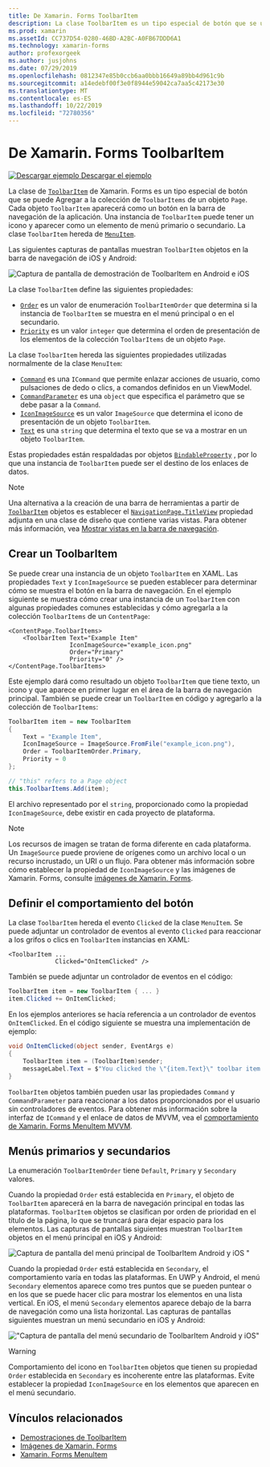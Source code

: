 ```yaml
---
title: De Xamarin. Forms ToolbarItem
description: La clase ToolbarItem es un tipo especial de botón que se usa en la barra de navegación de una aplicación.
ms.prod: xamarin
ms.assetId: CC737D54-0280-46BD-A2BC-A0FB67DDD6A1
ms.technology: xamarin-forms
author: profexorgeek
ms.author: jusjohns
ms.date: 07/29/2019
ms.openlocfilehash: 0812347e85b0ccb6aa0bbb16649a89bb4d961c9b
ms.sourcegitcommit: a14edebf00f3e0f8944e59042ca7aa5c42173e30
ms.translationtype: MT
ms.contentlocale: es-ES
ms.lasthandoff: 10/22/2019
ms.locfileid: "72780356"
---
```

# <a name="xamarinforms-toolbaritem"></a>De Xamarin. Forms ToolbarItem

[![Descargar ejemplo](~/media/shared/download.png) Descargar el ejemplo](https://docs.microsoft.com/samples/xamarin/xamarin-forms-samples/userinterface-toolbaritem/)

La clase de [`ToolbarItem`](xref:Xamarin.Forms.ToolbarItem) de Xamarin. Forms es un tipo especial de botón que se puede Agregar a la colección de `ToolbarItems` de un objeto `Page`. Cada objeto `ToolbarItem` aparecerá como un botón en la barra de navegación de la aplicación. Una instancia de `ToolbarItem` puede tener un icono y aparecer como un elemento de menú primario o secundario. La clase `ToolbarItem` hereda de [`MenuItem`](xref:Xamarin.Forms.MenuItem).

Las siguientes capturas de pantallas muestran `ToolbarItem` objetos en la barra de navegación de iOS y Android:

![Captura de pantalla de demostración de ToolbarItem en Android e iOS](toolbaritem-images/toolbaritem-device-screenshot.png "Captura de pantalla de la demostración de ToolbarItem en Android e iOS")

La clase `ToolbarItem` define las siguientes propiedades:

* [`Order`](xref:Xamarin.Forms.ToolbarItem.Order) es un valor de enumeración `ToolbarItemOrder` que determina si la instancia de `ToolbarItem` se muestra en el menú principal o en el secundario.
* [`Priority`](xref:Xamarin.Forms.ToolbarItem.Priority) es un valor `integer` que determina el orden de presentación de los elementos de la colección `ToolbarItems` de un objeto `Page`.

La clase `ToolbarItem` hereda las siguientes propiedades utilizadas normalmente de la clase `MenuItem`:

* [`Command`](xref:Xamarin.Forms.MenuItem.Command) es una `ICommand` que permite enlazar acciones de usuario, como pulsaciones de dedo o clics, a comandos definidos en un ViewModel.
* [`CommandParameter`](xref:Xamarin.Forms.MenuItem.CommandParameter) es una `object` que especifica el parámetro que se debe pasar a la `Command`.
* [`IconImageSource`](xref:Xamarin.Forms.MenuItem.IconImageSource) es un valor `ImageSource` que determina el icono de presentación de un objeto `ToolbarItem`.
* [`Text`](xref:Xamarin.Forms.MenuItem.Text) es una `string` que determina el texto que se va a mostrar en un objeto `ToolbarItem`.

Estas propiedades están respaldadas por objetos [`BindableProperty`](xref:Xamarin.Forms.BindableProperty) , por lo que una instancia de `ToolbarItem` puede ser el destino de los enlaces de datos.

> [!NOTE]
> Una alternativa a la creación de una barra de herramientas a partir de [`ToolbarItem`](xref:Xamarin.Forms.ToolbarItem) objetos es establecer el [`NavigationPage.TitleView`](xref:Xamarin.Forms.NavigationPage.TitleViewProperty) propiedad adjunta en una clase de diseño que contiene varias vistas. Para obtener más información, vea [Mostrar vistas en la barra de navegación](~/xamarin-forms/app-fundamentals/navigation/hierarchical.md#displaying-views-in-the-navigation-bar).

## <a name="create-a-toolbaritem"></a>Crear un ToolbarItem

Se puede crear una instancia de un objeto `ToolbarItem` en XAML. Las propiedades `Text` y `IconImageSource` se pueden establecer para determinar cómo se muestra el botón en la barra de navegación. En el ejemplo siguiente se muestra cómo crear una instancia de un `ToolbarItem` con algunas propiedades comunes establecidas y cómo agregarla a la colección `ToolbarItems` de un `ContentPage`:

```xaml
<ContentPage.ToolbarItems>
    <ToolbarItem Text="Example Item"
                 IconImageSource="example_icon.png"
                 Order="Primary"
                 Priority="0" />
</ContentPage.ToolbarItems>
```

Este ejemplo dará como resultado un objeto `ToolbarItem` que tiene texto, un icono y que aparece en primer lugar en el área de la barra de navegación principal. También se puede crear un `ToolbarItem` en código y agregarlo a la colección de `ToolbarItems`:

```csharp
ToolbarItem item = new ToolbarItem
{
    Text = "Example Item",
    IconImageSource = ImageSource.FromFile("example_icon.png"),
    Order = ToolbarItemOrder.Primary,
    Priority = 0
};

// "this" refers to a Page object
this.ToolbarItems.Add(item);
```

El archivo representado por el `string`, proporcionado como la propiedad `IconImageSource`, debe existir en cada proyecto de plataforma.

> [!NOTE]
> Los recursos de imagen se tratan de forma diferente en cada plataforma. Un `ImageSource` puede proviene de orígenes como un archivo local o un recurso incrustado, un URI o un flujo. Para obtener más información sobre cómo establecer la propiedad de `IconImageSource` y las imágenes de Xamarin. Forms, consulte [imágenes de Xamarin. Forms](~/xamarin-forms/user-interface/images.md).

## <a name="define-button-behavior"></a>Definir el comportamiento del botón

La clase `ToolbarItem` hereda el evento `Clicked` de la clase `MenuItem`. Se puede adjuntar un controlador de eventos al evento `Clicked` para reaccionar a los grifos o clics en `ToolbarItem` instancias en XAML:

```xaml
<ToolbarItem ...
             Clicked="OnItemClicked" />
```

También se puede adjuntar un controlador de eventos en el código:

```csharp
ToolbarItem item = new ToolbarItem { ... }
item.Clicked += OnItemClicked;
```

En los ejemplos anteriores se hacía referencia a un controlador de eventos `OnItemClicked`. En el código siguiente se muestra una implementación de ejemplo:

```csharp
void OnItemClicked(object sender, EventArgs e)
{
    ToolbarItem item = (ToolbarItem)sender;
    messageLabel.Text = $"You clicked the \"{item.Text}\" toolbar item.";
}
```

`ToolbarItem` objetos también pueden usar las propiedades `Command` y `CommandParameter` para reaccionar a los datos proporcionados por el usuario sin controladores de eventos. Para obtener más información sobre la interfaz de `ICommand` y el enlace de datos de MVVM, vea el [comportamiento de Xamarin. Forms MenuItem MVVM](~/xamarin-forms/user-interface/menuitem.md#define-menuitem-behavior-with-mvvm).

## <a name="primary-and-secondary-menus"></a>Menús primarios y secundarios

La enumeración `ToolbarItemOrder` tiene `Default`, `Primary` y `Secondary` valores.

Cuando la propiedad `Order` está establecida en `Primary`, el objeto de `ToolbarItem` aparecerá en la barra de navegación principal en todas las plataformas. `ToolbarItem` objetos se clasifican por orden de prioridad en el título de la página, lo que se truncará para dejar espacio para los elementos. Las capturas de pantallas siguientes muestran `ToolbarItem` objetos en el menú principal en iOS y Android:

![Captura de pantalla del menú principal de ToolbarItem Android y iOS "](toolbaritem-images/toolbaritem-primary-menu.png "Captura de pantalla del menú principal de ToolbarItem en Android e iOS")

Cuando la propiedad `Order` está establecida en `Secondary`, el comportamiento varía en todas las plataformas. En UWP y Android, el menú `Secondary` elementos aparece como tres puntos que se pueden puntear o en los que se puede hacer clic para mostrar los elementos en una lista vertical. En iOS, el menú `Secondary` elementos aparece debajo de la barra de navegación como una lista horizontal. Las capturas de pantallas siguientes muestran un menú secundario en iOS y Android:

!["Captura de pantalla del menú secundario de ToolbarItem Android y iOS"](toolbaritem-images/toolbaritem-secondary-menu.png "Captura de pantalla del menú secundario de ToolbarItem en Android e iOS")

> [!WARNING]
> Comportamiento del icono en `ToolbarItem` objetos que tienen su propiedad `Order` establecida en `Secondary` es incoherente entre las plataformas. Evite establecer la propiedad `IconImageSource` en los elementos que aparecen en el menú secundario.

## <a name="related-links"></a>Vínculos relacionados

* [Demostraciones de ToolbarItem](https://docs.microsoft.com/samples/xamarin/xamarin-forms-samples/userinterface-toolbaritem/)
* [Imágenes de Xamarin. Forms](~/xamarin-forms/user-interface/images.md)
* [Xamarin. Forms MenuItem](~/xamarin-forms/user-interface/menuitem.md)
